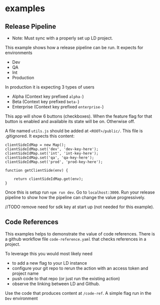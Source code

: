 # examples


## Release Pipeline

* Note: Must sync with a properly set up LD project.

This example shows how a release pipeline can be run. It expects for environments

- Dev
- QA
- Int
- Production

In production it is expecting 3 types of users

- Alpha (Context key prefixed `alpha-`)
- Beta (Context key prefixed `beta-`)
- Enterprise (Context key prefixed `enterprise-`)

This app will show 6 buttons (checkboxes). When the feature flag for that button is enabled and available its state will be on. Otherwise off.

A file named `utils.js` should be added at `<ROOT>/public/`. This file is .gitignored. It expects this content:

```
clientSideIdMap = new Map();
clientSideIdMap.set('dev', 'dev-key-here');
clientSideIdMap.set('int', 'int-key-here');
clientSideIdMap.set('qa', 'qa-key-here');
clientSideIdMap.set('prod', 'prod-key-here');

function getClientSide(env) {

    return clientSideIdMap.get(env);
}

```

Once this is setup run `npm run dev`. Go to `localhost:3000`. Run your release pipeline to show how the pipeline can change the value progressively.

//TODO remove need for sdk key at start up (not needed for this example).

## Code References

This examples helps to demonstrate the value of code references. There is a github workflow file `code-reference.yaml` that checks references in a project.

To leverage this you would most likely need 
- to add a new flag to your LD instance
- configure your git repo to rerun the action with an access token and project name
- push code to that repo (or just run the existing action)
- observe the linking between LD and Github. 

Use the code that produces content at `/code-ref`. A simple flag run in the `Dev` environment